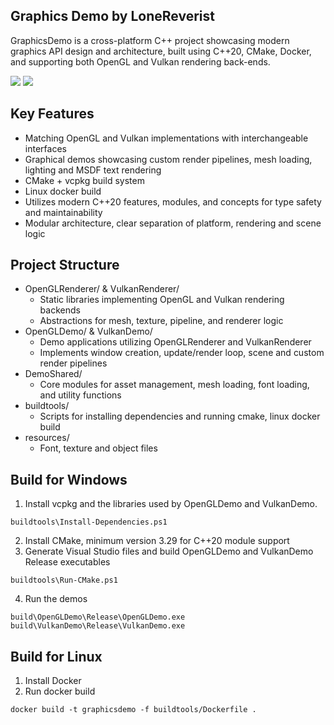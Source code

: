 ## Graphics Demo by LoneReverist
GraphicsDemo is a cross-platform C++ project showcasing modern graphics API design and architecture, built using C++20, CMake, Docker, and supporting both OpenGL and Vulkan rendering back-ends.

![](https://github.com/chill-gamer-dev/GraphicsDemo/blob/master/OpenGLDemo.gif)
![](https://github.com/chill-gamer-dev/GraphicsDemo/blob/master/VulkanDemo.gif)

## Key Features

- Matching OpenGL and Vulkan implementations with interchangeable interfaces
- Graphical demos showcasing custom render pipelines, mesh loading, lighting and MSDF text rendering
- CMake + vcpkg build system
- Linux docker build
- Utilizes modern C++20 features, modules, and concepts for type safety and maintainability
- Modular architecture, clear separation of platform, rendering and scene logic

## Project Structure
- OpenGLRenderer/ & VulkanRenderer/
	- Static libraries implementing OpenGL and Vulkan rendering backends
	- Abstractions for mesh, texture, pipeline, and renderer logic
- OpenGLDemo/ & VulkanDemo/
	- Demo applications utilizing OpenGLRenderer and VulkanRenderer
	- Implements window creation, update/render loop, scene and custom render pipelines
- DemoShared/
	- Core modules for asset management, mesh loading, font loading, and utility functions
- buildtools/
	- Scripts for installing dependencies and running cmake, linux docker build
- resources/
	- Font, texture and object files

## Build for Windows
1. Install vcpkg and the libraries used by OpenGLDemo and VulkanDemo.
```
buildtools\Install-Dependencies.ps1
```

2. Install CMake, minimum version 3.29 for C++20 module support
3. Generate Visual Studio files and build OpenGLDemo and VulkanDemo Release executables
```
buildtools\Run-CMake.ps1
```

4. Run the demos
```
build\OpenGLDemo\Release\OpenGLDemo.exe
build\VulkanDemo\Release\VulkanDemo.exe
```

## Build for Linux
1. Install Docker
2. Run docker build
```
docker build -t graphicsdemo -f buildtools/Dockerfile .
```
